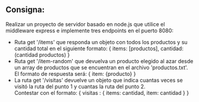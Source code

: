 ## Consigna:
<p>Realizar un proyecto de servidor basado en node.js que utilice el middleware express e implemente tres endpoints en el puerto 8080:</p>
    <ul>
    <li>Ruta get '/items' que responda un objeto con todos los productos y su cantidad total en el siguiente formato: { items: [productos], cantidad: (cantidad productos) }</li>
    <li>Ruta get '/item-random' que devuelva un producto elegido al azar desde un array de productos que se encuentran en el archivo 'productos.txt'. <br>El formato de respuesta será: { item: {producto} }
    </li>
    <li>La ruta get '/visitas' devuelve un objeto que indica cuantas veces se visitó la ruta del punto 1 y cuantas la ruta del punto 2. <br>Contestar con el formato:  { visitas : { items: cantidad, item: cantidad } }</li>
    </ul>